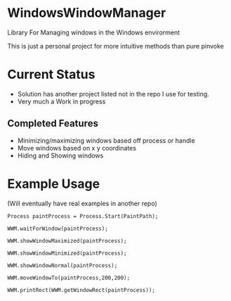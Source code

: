 # WindowsWindowManager
Library For Managing windows in the Windows envirorment

This is just a personal project for more intuitive methods than pure pinvoke

# Current Status

- Solution has another project listed not in the repo I use for testing.
- Very much a Work in progress

## Completed Features
- Minimizing/maximizing windows based off process or handle
- Move windows based on x y coordinates
- Hiding and Showing windows



# Example Usage

(Will eventually have real examples in another repo)


```
Process paintProcess = Process.Start(PaintPath);

WWM.waitForWindow(paintProcess);

WWM.showWindowMaximized(paintProcess);

WWM.showWindowMinimized(paintProcess);

WWM.showWindowNormal(paintProcess);

WWM.moveWindowTo(paintProcess,200,200);

WWM.printRect(WWM.getWindowRect(paintProcess));

```
